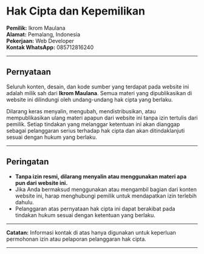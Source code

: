 # Hak Cipta dan Kepemilikan

**Pemilik:** Ikrom Maulana  
**Alamat:** Pemalang, Indonesia  
**Pekerjaan:** Web Developer  
**Kontak WhatsApp:** 085712816240

---

## Pernyataan

Seluruh konten, desain, dan kode sumber yang terdapat pada website ini adalah milik sah dari **Ikrom Maulana**. Semua materi yang dipublikasikan di website ini dilindungi oleh undang-undang hak cipta yang berlaku.

Dilarang keras menyalin, mengubah, mendistribusikan, atau mempublikasikan ulang materi apapun dari website ini tanpa izin tertulis dari pemilik. Setiap tindakan yang melanggar ketentuan ini akan dianggap sebagai pelanggaran serius terhadap hak cipta dan akan ditindaklanjuti sesuai dengan hukum yang berlaku.

---

## Peringatan

- **Tanpa izin resmi, dilarang menyalin atau menggunakan materi apa pun dari website ini.**
- Jika Anda bermaksud menggunakan atau mengambil bagian dari konten website ini, harap menghubungi pemilik untuk mendapatkan izin terlebih dahulu.
- Pelanggaran atas pernyataan hak cipta ini dapat berakibat pada tindakan hukum sesuai dengan ketentuan yang berlaku.

---

**Catatan:** Informasi kontak di atas hanya digunakan untuk keperluan permohonan izin atau pelaporan pelanggaran hak cipta.

---
